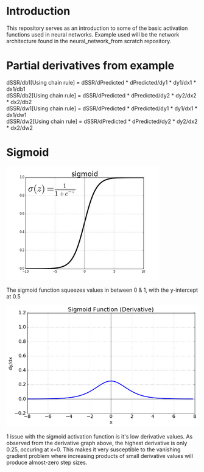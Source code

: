 # Introduction
This repository serves as an introduction to some of the basic activation functions used in neural networks.
Example used will be the network architecture found in the neural_network_from scratch repository.

# Partial derivatives from example
dSSR/db1[Using chain rule] = dSSR/dPredicted * dPredicted/dy1 * dy1/dx1 * dx1/db1 \
dSSR/db2[Using chain rule] = dSSR/dPredicted * dPredicted/dy2 * dy2/dx2 * dx2/db2 \
dSSR/dw1[Using chain rule] = dSSR/dPredicted * dPredicted/dy1 * dy1/dx1 * dx1/dw1 \
dSSR/dw2[Using chain rule] = dSSR/dPredicted * dPredicted/dy2 * dy2/dx2 * dx2/dw2 

# Sigmoid
![alt text](https://github.com/kwquan/activation_functions/blob/main/sigmoid.jpeg)

The sigmoid function squeezes values in between 0 & 1, with the y-intercept at 0.5

![alt text](https://github.com/kwquan/activation_functions/blob/main/sigmoid-derivative.jpeg)

1 issue with the sigmoid activation function is it's low derivative values. 
As observed from the derivative graph above, the highest derivative is only 0.25, occuring at x=0.
This makes it very susceptible to the vanishing gradient problem where increasing products of small derivative values will produce almost-zero step sizes.
